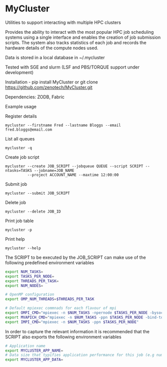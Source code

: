 MyCluster
=========

Utilities to support interacting with multiple HPC clusters  

Provides the ability to interact with the most popular HPC job scheduling systems using a single interface 
and enables the creation of job submission scripts. The system also tracks statistics of each job and records
the hardware details of the compute nodes used.
 
Data is stored in a local database in ~/.mycluster

Tested with SGE and slurm (LSF and PBS/TORQUE support under development)

Installation - pip install MyCluster or git clone https://github.com/zenotech/MyCluster.git 

Dependencies: ZODB, Fabric

Example usage

Register details
```
mycluster --firstname Fred --lastname Bloggs --email fred.bloggs@email.com
```
List all queues
```
mycluster -q
```
Create job script
```
mycluster --create JOB_SCRIPT --jobqueue QUEUE --script SCRIPT --ntasks=TASKS --jobname=JOB_NAME 
          --project ACCOUNT_NAME --maxtime 12:00:00
```
Submit job
```
mycluster --submit JOB_SCRIPT
```
Delete job
```
mycluster --delete JOB_ID
```
Print job table
```
mycluster -p
```
Print help
```
mycluster --help
```
The SCRIPT to be executed by the JOB_SCRIPT can make use of the following predefined environment variables
```bash
export NUM_TASKS=
export TASKS_PER_NODE=
export THREADS_PER_TASK=
export NUM_NODES=

# OpenMP configuration
export OMP_NUM_THREADS=$THREADS_PER_TASK

# Default mpiexec commnads for each flavour of mpi
export OMPI_CMD="mpiexec -n $NUM_TASKS -npernode $TASKS_PER_NODE -bysocket -bind-to-socket"
export MVAPICH_CMD="mpiexec -n $NUM_TASKS -ppn $TASKS_PER_NODE -bind-to-socket"
export IMPI_CMD="mpiexec -n $NUM_TASKS -ppn $TASKS_PER_NODE"
```

In order to capture the relevant information it is recommended that the SCRIPT also exports the following
environment variables

```bash
# Application name
export MYCLUSTER_APP_NAME=
# Data size that typifies application performance for this job (e.g number of points or number of cells)
export MYCLUSTER_APP_DATA=
```
